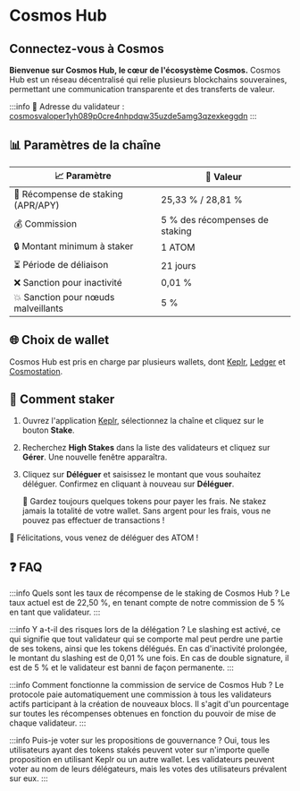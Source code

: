# Cosmos Hub
## Connectez-vous à Cosmos

**Bienvenue sur Cosmos Hub, le cœur de l'écosystème Cosmos.** Cosmos Hub est un réseau décentralisé qui relie plusieurs blockchains souveraines, permettant une communication transparente et des transferts de valeur.

:::info
🔐 Adresse du validateur : <a href="https://www.mintscan.io/cosmos/validators/cosmosvaloper1yh089p0cre4nhpdqw35uzde5amg3qzexkeggdn" target="_blank" rel="noopener noreferrer">cosmosvaloper1yh089p0cre4nhpdqw35uzde5amg3qzexkeggdn</a>
:::

## 📊 Paramètres de la chaîne

| 📈 Paramètre                        | 🎯 Valeur              |
|-------------------------------------|-----------------------|
| 🎁 Récompense de staking (APR/APY)     | 25,33 % / 28,81 %       |
| 💰 Commission                       | 5 % des récompenses de staking |
| 🔒 Montant minimum à staker          | 1 ATOM                |
| ⏳ Période de déliaison              | 21 jours               |
| ❌ Sanction pour inactivité          | 0,01 %                 |
| 💥 Sanction pour nœuds malveillants | 5 %                    |

## 🌐 Choix de wallet

Cosmos Hub est pris en charge par plusieurs wallets, dont <a href="https://wallet.keplr.app/" target="_blank" rel="noopener noreferrer">Keplr</a>, <a href="https://www.ledger.com" target="_blank" rel="noopener noreferrer">Ledger</a> et <a href="https://cosmostation.io" target="_blank" rel="noopener noreferrer">Cosmostation</a>.

## 🏁 Comment staker

1. Ouvrez l'application <a href="https://wallet.keplr.app/chains/cosmos-hub" target="_blank" rel="noopener noreferrer">Keplr</a>, sélectionnez la chaîne et cliquez sur le bouton **Stake**.

2. Recherchez **High Stakes** dans la liste des validateurs et cliquez sur **Gérer**. Une nouvelle fenêtre apparaîtra.

3. Cliquez sur **Déléguer** et saisissez le montant que vous souhaitez déléguer. Confirmez en cliquant à nouveau sur **Déléguer**.

   🚨 Gardez toujours quelques tokens pour payer les frais. Ne stakez jamais la totalité de votre wallet. Sans argent pour les frais, vous ne pouvez pas effectuer de transactions !

🎉 Félicitations, vous venez de déléguer des ATOM !

## ❓ FAQ

:::info Quels sont les taux de récompense de le staking de Cosmos Hub ?
Le taux actuel est de 22,50 %, en tenant compte de notre commission de 5 % en tant que validateur.
:::

:::info Y a-t-il des risques lors de la délégation ?
Le slashing est activé, ce qui signifie que tout validateur qui se comporte mal peut perdre une partie de ses tokens, ainsi que les tokens délégués.
En cas d'inactivité prolongée, le montant du slashing est de 0,01 % une fois. En cas de double signature, il est de 5 % et le validateur est banni de façon permanente.
:::

:::info Comment fonctionne la commission de service de Cosmos Hub ?
Le protocole paie automatiquement une commission à tous les validateurs actifs participant à la création de nouveaux blocs. Il s'agit d'un pourcentage sur toutes les récompenses obtenues en fonction du pouvoir de mise de chaque validateur.
:::

:::info Puis-je voter sur les propositions de gouvernance ?
Oui, tous les utilisateurs ayant des tokens stakés peuvent voter sur n'importe quelle proposition en utilisant Keplr ou un autre wallet.
Les validateurs peuvent voter au nom de leurs délégateurs, mais les votes des utilisateurs prévalent sur eux.
:::
